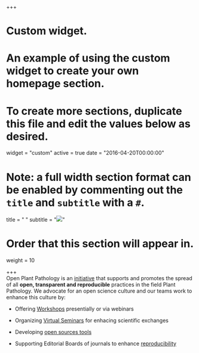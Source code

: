 +++
# Custom widget.
# An example of using the custom widget to create your own homepage section.
# To create more sections, duplicate this file and edit the values below as desired.
widget = "custom"
active = true
date = "2016-04-20T00:00:00"
# Note: a full width section format can be enabled by commenting out the `title` and `subtitle` with a `#`.
title = " "
subtitle = "<img src = '/img/headers/opp-tools.png'>"

# Order that this section will appear in.
weight = 10

+++
<br>
Open Plant Pathology is an <a href="pages/mission">initiative</a> that supports and promotes the spread of all <strong>open, transparent and reproducible</strong> practices in the field Plant Pathology. We advocate for an open science culture and our teams work to enhance this culture by:

- Offering [Workshops](/talk) presentially or via webinars

- Organizing [Virtual Seminars](/publication) for enhacing scientific exchanges

- Developing [open sources tools](https://github.com/openplantpathology/) 

- Supporting Editorial Boards of journals to enhance [reproducibility](http://sbfitopatologia.org.br/tpp/post/reproducibility-editor/) 
